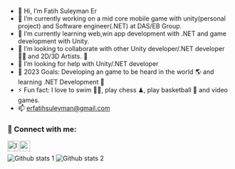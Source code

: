 - 👋 Hi, I’m Fatih Suleyman Er
- 🔭 I’m currently working on a mid core mobile game with unity(personal project) and Software engineer(.NET) at DAS/EB Group.
- 🌱 I’m currently learning web,win app development with .NET and game development with Unity.
- 👯 I’m looking to collaborate with other Unity developer/.NET developer 👩‍💻 and 2D/3D Artists. 🎨
- 🤔 I’m looking for help with Unity/.NET developer
- 🥅 2023 Goals: Developing an game to be heard in the world 🌎 and learning .NET Development 🤖
- ⚡ Fun fact: I love to swim 🏊‍♀️, play chess ♟, play basketball 🏀 and video games.
- 📫 erfatihsuleyman@gmail.com

### 📩 Connect with me:

[<img align="left" alt="linkedin | LinkedIn" width="24px" src="https://raw.githubusercontent.com/peterthehan/peterthehan/master/assets/linkedin.svg" />][linkedin]
[<img align="left" height="24" width="24" src="https://cdn.jsdelivr.net/npm/simple-icons@v4/icons/gmail.svg" />][gmail]


<br />



[linkedin]: [(https://tr.linkedin.com/in/fatihsuleymaner?trk=public_profile_samename-profile)]
[gmail]: mailto:erfatihsuleyman@gmail.com



![Github stats 1](https://github-readme-stats.vercel.app/api?username=fatihser&show_icons=true&theme=gradient) 
![Github stats 2](https://github-readme-stats.vercel.app/api?username=fatihser&show_icons=true&theme=radical)


